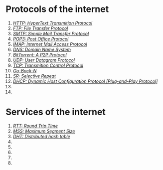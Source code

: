 # Protocols of the internet 
1. _[HTTP: HyperText Transmition Protocol](https://en.wikipedia.org/wiki/Hypertext_Transfer_Protocol)_
2. _[FTP: File Transfer Protocol](https://en.wikipedia.org/wiki/File_Transfer_Protocol)_
3. _[SMTP: Simple Mail Transfer Protocol](https://en.wikipedia.org/wiki/Simple_Mail_Transfer_Protocol)_
4. _[POP3: Post Office Protocol](https://en.wikipedia.org/wiki/Post_Office_Protocol)_
5. _[IMAP: Internet Mail Access Protocol](https://en.wikipedia.org/wiki/Internet_Message_Access_Protocol)_
6. _[DNS: Domain Name System](https://en.wikipedia.org/wiki/Domain_Name_System)_
7. _[BitTorrent: A P2P Protocol ](https://en.wikipedia.org/wiki/BitTorrent)_
8. _[UDP: User Datagram Protocol](https://en.wikipedia.org/wiki/User_Datagram_Protocol)_
9. _[TCP: Transmition Control Protocol](https://en.wikipedia.org/wiki/Transmission_Control_Protocol)_
10. _[Go-Back-N](https://en.wikipedia.org/wiki/Go-Back-N_ARQ)_
11. _[SR: Selective Repeat](https://en.wikipedia.org/wiki/Selective_Repeat_ARQ)_
12. _[DHCP: Dynamic Host Configuration Protocol [Plug-and-Play Protocol]](https://en.wikipedia.org/wiki/Dynamic_Host_Configuration_Protocol)_
13. _[]()_
14. _[]()_

# Services of the internet 
1. _[RTT: Round Trip Time](https://en.wikipedia.org/wiki/Round-trip_delay_time)_
2. _[MSS: Maximum Segment Size](https://en.wikipedia.org/wiki/Maximum_segment_size)_
3. _[DHT: Distributed hash table](https://en.wikipedia.org/wiki/Distributed_hash_table)_
4. _[]()_
5. _[]()_
6. _[]()_
7. _[]()_
8. _[]()_
